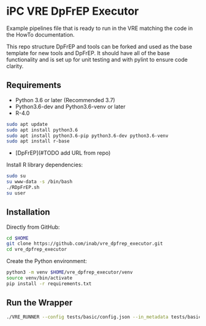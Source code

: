 # iPC VRE DpFrEP Executor
Example pipelines file that is ready to run in the VRE matching the code in the HowTo documentation.

This repo structure DpFrEP and tools can be forked and used as the base template for new tools and DpFrEP. 
It should have all of the base functionality and is set up for unit testing and with pylint to ensure code clarity.

## Requirements

- Python 3.6 or later (Recommended 3.7)
- Python3.6-dev and Python3.6-venv or later
- R-4.0

```bash
sudo apt update
sudo apt install python3.6 
sudo apt install python3.6-pip python3.6-dev python3.6-venv
sudo apt install r-base
```

- [DpFrEP](#TODO add URL from repo)

Install R library dependencies:

```bash
sudo su
su www-data -s /bin/bash
./RDpFrEP.sh
su user
```

## Installation

Directly from GitHub:

```bash
cd $HOME
git clone https://github.com/inab/vre_dpfrep_executor.git
cd vre_dpfrep_executor
```

Create the Python environment:

```bash
python3 -m venv $HOME/vre_dpfrep_executor/venv
source venv/bin/activate
pip install -r requirements.txt
```

## Run the Wrapper
```bash
./VRE_RUNNER --config tests/basic/config.json --in_metadata tests/basic/in_metadata.json --out_metadata out_metadata.json --log_file VRE_RUNNER.log
```
